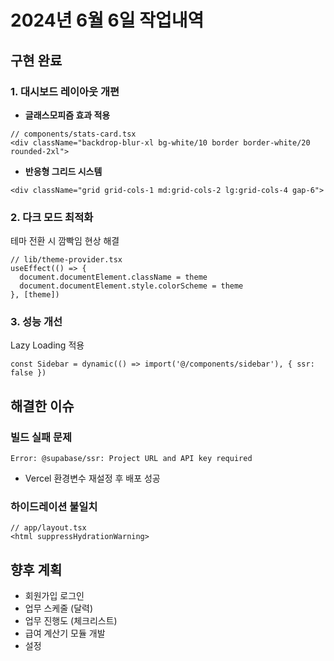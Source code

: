 # 2024년 6월 6일 작업내역

## 구현 완료

### 1. 대시보드 레이아웃 개편

- **글래스모피즘 효과 적용**

```tsx
// components/stats-card.tsx
<div className="backdrop-blur-xl bg-white/10 border border-white/20 rounded-2xl">
```

- **반응형 그리드 시스템**

```tsx
<div className="grid grid-cols-1 md:grid-cols-2 lg:grid-cols-4 gap-6">
```

### 2. 다크 모드 최적화

테마 전환 시 깜빡임 현상 해결

```tsx
// lib/theme-provider.tsx
useEffect(() => {
  document.documentElement.className = theme
  document.documentElement.style.colorScheme = theme
}, [theme])
```

### 3. 성능 개선

Lazy Loading 적용

```tsx
const Sidebar = dynamic(() => import('@/components/sidebar'), { ssr: false })
```

## 해결한 이슈

### 빌드 실패 문제

```text
Error: @supabase/ssr: Project URL and API key required
```

- Vercel 환경변수 재설정 후 배포 성공

### 하이드레이션 불일치

```tsx
// app/layout.tsx
<html suppressHydrationWarning>
```

## 향후 계획
- 회원가입 로그인 
- 업무 스케줄 (달력)
- 업무 진행도 (체크리스트)
- 급여 계산기 모듈 개발
- 설정
